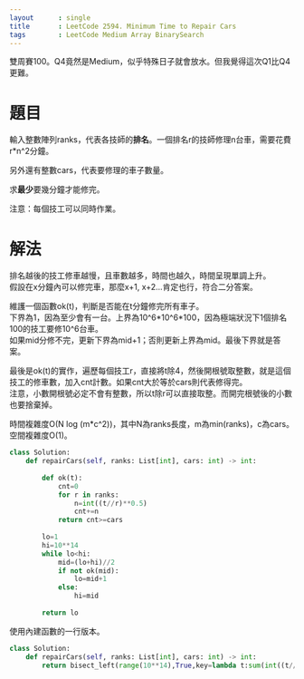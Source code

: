 ```yaml
--- 
layout      : single
title       : LeetCode 2594. Minimum Time to Repair Cars
tags        : LeetCode Medium Array BinarySearch
---
```

雙周賽100。Q4竟然是Medium，似乎特殊日子就會放水。但我覺得這次Q1比Q4更難。  

# 題目
輸入整數陣列ranks，代表各技師的**排名**。一個排名r的技師修理n台車，需要花費r\*n^2分鐘。  

另外還有整數cars，代表要修理的車子數量。  

求**最少**要幾分鐘才能修完。  

注意：每個技工可以同時作業。  

# 解法
排名越後的技工修車越慢，且車數越多，時間也越久，時間呈現單調上升。  
假設在x分鐘內可以修完車，那麼x+1, x+2...肯定也行，符合二分答案。  

維護一個函數ok(t)，判斷是否能在t分鐘修完所有車子。  
下界為1，因為至少會有一台。上界為10^6\*10^6\*100，因為極端狀況下1個排名100的技工要修10^6台車。  
如果mid分修不完，更新下界為mid+1；否則更新上界為mid。最後下界就是答案。  

最後是ok(t)的實作，遍歷每個技工r，直接將t除4，然後開根號取整數，就是這個技工的修車數，加入cnt計數。如果cnt大於等於cars則代表修得完。  
注意，小數開根號必定不會有整數，所以t除r可以直接取整。而開完根號後的小數也要捨棄掉。  

時間複雜度O(N log (m\*c^2))，其中N為ranks長度，m為min(ranks)，c為cars。空間複雜度O(1)。  

```python
class Solution:
    def repairCars(self, ranks: List[int], cars: int) -> int:
        
        def ok(t):
            cnt=0
            for r in ranks:
                n=int((t//r)**0.5)
                cnt+=n
            return cnt>=cars
        
        lo=1
        hi=10**14
        while lo<hi:
            mid=(lo+hi)//2
            if not ok(mid):
                lo=mid+1
            else:
                hi=mid
                
        return lo
```

使用內建函數的一行版本。  

```python
class Solution:
    def repairCars(self, ranks: List[int], cars: int) -> int:
        return bisect_left(range(10**14),True,key=lambda t:sum(int((t//r)**0.5) for r in ranks)>=cars)
```